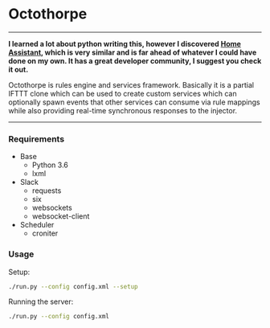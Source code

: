 # Octothorpe
---
**I learned a lot about python writing this, however I discovered [Home Assistant](https://github.com/home-assistant/home-assistant), which is very similar and is far ahead of whatever I could have done on my own. It has a great developer community, I suggest you check it out.**

Octothorpe is rules engine and services framework. Basically it is a partial IFTTT clone which can be used to create custom services which can optionally spawn events that other services can consume via rule mappings while also providing real-time synchronous responses to the injector.

---

### Requirements
* Base
  * Python 3.6
  * lxml
* Slack
  * requests
  * six
  * websockets
  * websocket-client
* Scheduler
  * croniter

### Usage
Setup:
```bash
./run.py --config config.xml --setup
```

Running the server:
```bash
./run.py --config config.xml
```
